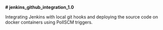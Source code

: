 **# jenkins_github_integration_1.0**

Integrating Jenkins with local git hooks and deploying the source code on docker containers using PollSCM triggers.
